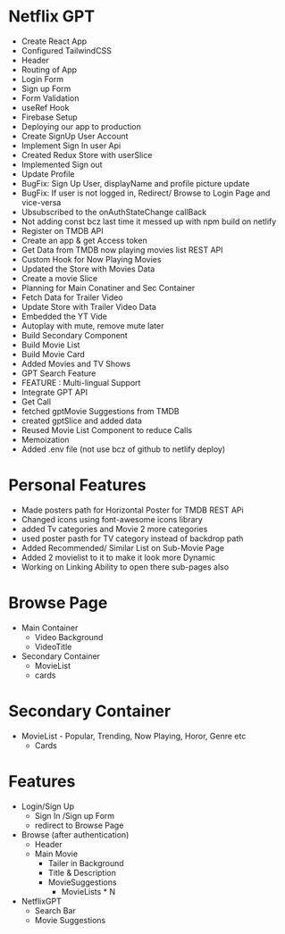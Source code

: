 # Netflix GPT

- Create React App
- Configured TailwindCSS
- Header
- Routing of App
- Login Form
- Sign up Form
- Form Validation
- useRef Hook
- Firebase Setup
- Deploying our app to production
- Create SignUp User Account
- Implement Sign In user Api
- Created Redux Store with userSlice
- Implemented Sign out
- Update Profile
- BugFix: Sign Up User, displayName and profile picture update
- BugFix: If user is not logged in, Redirect/ Browse to Login Page and vice-versa
- Ubsubscribed to the onAuthStateChange callBack
- Not adding const bcz last time it messed up with npm build on netlify
- Register on TMDB API
- Create an app & get Access token
- Get Data from TMDB now playing movies list REST API
- Custom Hook for Now Playing Movies
- Updated the Store with Movies Data
- Create a movie Slice
- Planning for Main Conatiner and Sec Container
- Fetch Data for Trailer Video
- Update Store with Trailer Video Data
- Embedded the YT Vide
- Autoplay with mute, remove mute later
- Build Secondary Component
- Build Movie List
- Build Movie Card
- Added Movies and TV Shows
- GPT Search Feature
- FEATURE : Multi-lingual Support
- Integrate GPT API
- Get Call
- fetched gptMovie Suggestions from TMDB
- created gptSlice and added data
- Reused Movie List Component to reduce Calls
- Memoization
- Added .env file (not use bcz of github to netlify deploy)

# Personal Features

- Made posters path for Horizontal Poster for TMDB REST APi
- Changed icons using font-awesome icons library
- added Tv categories and Movie 2 more categories
- used poster pasth for TV category instead of backdrop path
- Added Recommended/ Similar List on Sub-Movie Page
- Added 2 movielist to it to make it look more Dynamic
- Working on Linking Ability to open there sub-pages also

# Browse Page

- Main Container
  - Video Background
  - VideoTitle
- Secondary Container
  - MovieList
  - cards

# Secondary Container

- MovieList - Popular, Trending, Now Playing, Horor, Genre etc
  - Cards

# Features

- Login/Sign Up
  - Sign In /Sign up Form
  - redirect to Browse Page
- Browse (after authentication)
  - Header
  - Main Movie
    - Tailer in Background
    - Title & Description
    - MovieSuggestions
      - MovieLists \* N
- NetflixGPT
  - Search Bar
  - Movie Suggestions